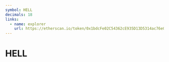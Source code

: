 ```yaml
---
symbol: HELL
decimals: 18
links:
  - name: explorer
    url: https://etherscan.io/token/0x1bdcFe02C54362cE935D13D5314ac76e0Af20AB7
---
```


# HELL
